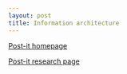 ```yaml
---
layout: post
title: Information architecture
---
```


[Post-it homepage](https://drive.google.com/open?id=0Bw4tWixfFwprUGlyY2Q2ZzdOZ3M&authuser=0)

[Post-it research page](https://drive.google.com/open?id=0B887Qh9ZJtRAYWI3c0tWM0piRnM&authuser=0)
